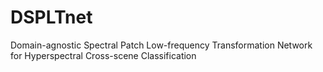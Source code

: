 # DSPLTnet
Domain-agnostic Spectral Patch Low-frequency Transformation Network for Hyperspectral Cross-scene Classification

